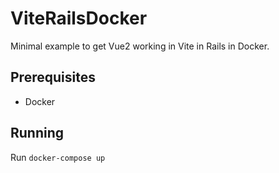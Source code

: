 # ViteRailsDocker

Minimal example to get Vue2 working in Vite in Rails in Docker.

## Prerequisites

- Docker

## Running

Run `docker-compose up`
